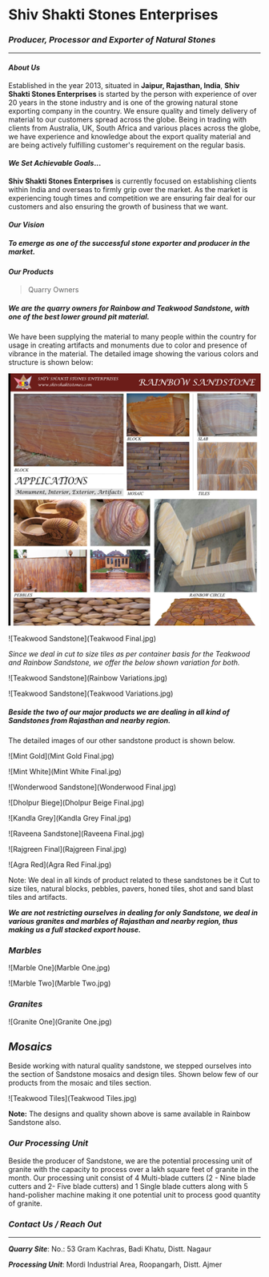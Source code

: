 # Shiv Shakti Stones Enterprises

### *Producer, Processor and Exporter of Natural Stones*

***

#### *About Us*

Established in the year 2013, situated in **Jaipur, Rajasthan, India**, **Shiv Shakti Stones Enterprises** is started by the person with experience of over 20 years in the stone industry and is one of the growing natural stone exporting company in the country. We ensure quality and timely delivery of material to our customers spread across the globe. 
Being in trading with clients from Australia, UK, South Africa and various places across the globe, we have experience and knowledge about the export quality material and are being actively fulfilling customer's requirement on the regular basis.

#### *We Set Achievable Goals*...

**Shiv Shakti Stones Enterprises** is currently focused on establishing clients within India and overseas to firmly grip over the market. As the market is experiencing tough times and competition we are ensuring fair deal for our customers and also ensuring the growth of business that we want. 

#### *Our Vision*

##### To emerge as one of the successful stone exporter and producer in the market.

#### ***Our Products***

> Quarry Owners

##### *We are the quarry owners for Rainbow and Teakwood Sandstone, with one of the best lower ground pit material.*

We have been supplying the material to many people within the country for usage in creating artifacts and monuments due to color and presence of vibrance in the material.
The detailed image showing the various colors and structure is shown below:

![Rainbow Sandstone](https://github.com/kapilbaheti17/Shiv-Shakti-Stones-Enterprises/blob/master/Rainbow%20Final.jpg)

![Teakwood Sandstone](Teakwood Final.jpg)

*Since we deal in cut to size tiles as per container basis for the Teakwood and Rainbow Sandstone, we offer the below shown variation for both.*

![Teakwood Sandstone](Rainbow Variations.jpg)

![Teakwood Sandstone](Teakwood Variations.jpg)



##### *Beside the two of our major products we are dealing in all kind of Sandstones from Rajasthan and nearby region.*

The detailed images of our other sandstone product is shown below.

![Mint Gold](Mint Gold Final.jpg)

![Mint White](Mint White Final.jpg)

![Wonderwood Sandstone](Wonderwood Final.jpg)

![Dholpur Biege](Dholpur Beige Final.jpg)

![Kandla Grey](Kandla Grey Final.jpg)

![Raveena Sandstone](Raveena Final.jpg)

![Rajgreen Final](Rajgreen Final.jpg)

![Agra Red](Agra Red Final.jpg)


Note: We deal in all kinds of product related to these sandstones be it Cut to size tiles, natural blocks, pebbles, pavers, honed tiles, shot and sand blast tiles and artifacts.

***We are not restricting ourselves in dealing for only Sandstone, we deal in various granites and marbles of Rajasthan and nearby region, thus making us a full stacked export house.***

### *Marbles*

![Marble One](Marble One.jpg)

![Marble Two](Marble Two.jpg)

### *Granites*

![Granite One](Granite One.jpg)



## *Mosaics*

Beside working with natural quality sandstone, we stepped ourselves into the section of Sandstone mosaics and design tiles.
Shown below few of our products from the mosaic and tiles section. 

![Teakwood Tiles](Teakwood Tiles.jpg)



**Note:** The designs and quality shown above is same available in Rainbow Sandstone also.

### *Our Processing Unit*

Beside the producer of Sandstone, we are the potential processing unit of granite with the capacity to process over a lakh square feet of granite in the month. 
Our processing unit consist of 4 Multi-blade cutters (2 - Nine blade cutters and  2- Five blade cutters) and 1 Single blade cutters along with 5 hand-polisher machine making it one potential unit to process good quantity of granite.

### *Contact Us / Reach Out*

***

***Quarry Site***: No.: 53 Gram Kachras, Badi Khatu, Distt. Nagaur

***Processing Unit***: Mordi Industrial Area, Roopangarh, Distt. Ajmer
